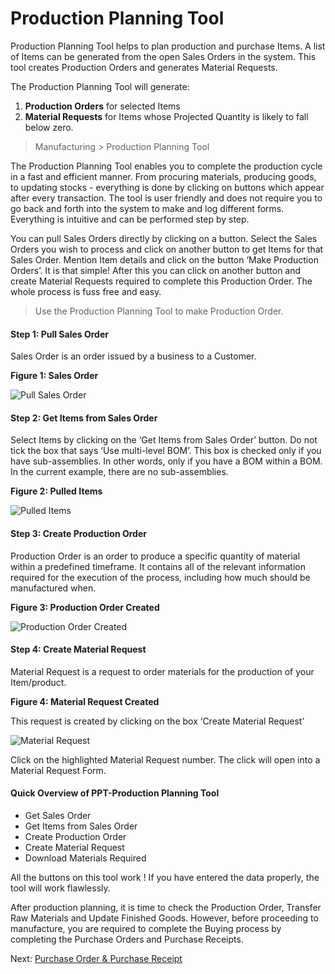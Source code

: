 # Production Planning Tool

<p class="lead">Production Planning Tool helps to plan production and purchase Items. A list of Items can be generated from the open Sales Orders in the system. This tool creates Production Orders and generates Material Requests.</p>

The Production Planning Tool will generate:

1. **Production Orders** for selected Items
2. **Material Requests** for Items whose Projected Quantity is likely to fall below zero.

> Manufacturing > Production Planning Tool

The Production Planning Tool enables you to complete the production cycle in a fast and efficient manner. From procuring materials, producing goods, to updating stocks - everything is done by clicking on buttons which appear after every transaction. The tool is user friendly and does not require you to go back and forth into the system to make and log different forms. Everything is intuitive and can be performed step by step.

You can pull Sales Orders directly by clicking on a button. Select the Sales Orders you wish to process and click on another button to get Items for that Sales Order. Mention Item details and click on the button ‘Make Production Orders’. It is that simple! After this you can click on another button and create Material Requests required to complete this Production Order. The whole process is fuss free and easy.


> Use the Production Planning Tool to make Production Order.

#### Step 1: Pull Sales Order

Sales Order is an order issued by a business to a Customer.

__Figure 1: Sales Order__

![Pull Sales Order](/assets/erpnext_org/images/erpnext/m-t-o-ppt-pull-so.png)

#### Step 2: Get Items from Sales Order

Select Items by clicking on the ‘Get Items from Sales Order’ button. Do not tick the box that says ‘Use multi-level BOM’. This box is checked only if you have sub-assemblies. In other words, only if you have a BOM within a BOM. In the current example, there are no sub-assemblies.

__Figure 2: Pulled Items__

![Pulled Items](/assets/erpnext_org/images/erpnext/m-t-o-ppt-fetch-item.png)

#### Step 3: Create Production Order

Production Order is an order to produce a specific quantity of material within a predefined timeframe. It contains all of the relevant information required for the execution of the process, including how much should be manufactured when.

__Figure 3: Production Order Created__

![Production Order Created](/assets/erpnext_org/images/erpnext/m-t-o-ppt-po-jps-1.png)

#### Step 4: Create Material Request

Material Request is a request to order materials for the production of your Item/product.

__Figure 4: Material Request Created__

This request is created by clicking on the box ‘Create Material Request’

![Material Request](/assets/erpnext_org/images/erpnext/m-t-o-ppt-material-request-jps-1.png)


Click on the highlighted Material Request number. The click will open into a Material Request Form.


#### Quick Overview of PPT-Production Planning Tool

* Get Sales Order
* Get Items from Sales Order
* Create Production Order
* Create Material Request
* Download Materials Required

<i class="icon-lightbulb text-warning" style="font-size: 200%"></i> All the buttons on this tool work ! If you have entered the data properly, the tool will work flawlessly.

After  production planning, it is time to check the Production Order, Transfer Raw Materials and Update Finished Goods. However, before proceeding to manufacture, you are required to complete the Buying process by completing the Purchase Orders and Purchase Receipts.

Next: [Purchase Order & Purchase Receipt](/guide-books/make-to-order/purchase-order)
